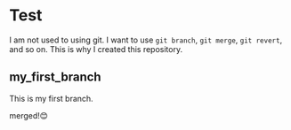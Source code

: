 # Test

I am not used to using git. I want to use ```git branch```, ```git merge```, ```git revert```, and so on. This is why I created this repository.

## my_first_branch

This is my first branch.

merged!:blush:
